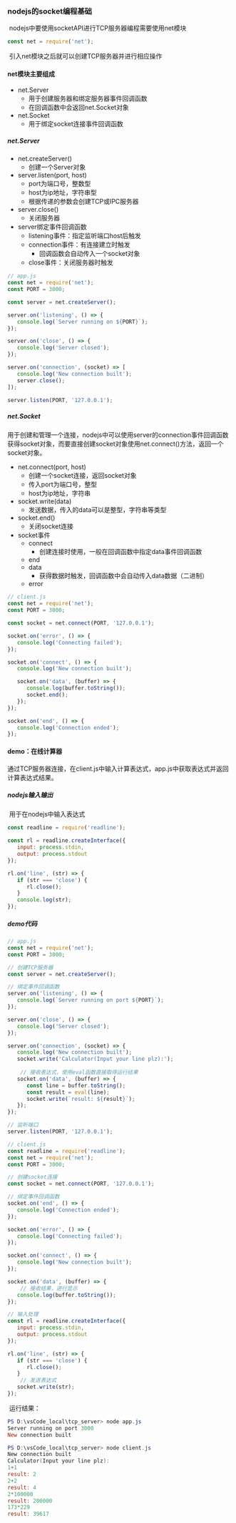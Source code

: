 ### nodejs的socket编程基础

​	nodejs中要使用socketAPI进行TCP服务器编程需要使用net模块

```javascript
const net = require('net');
```

​	引入net模块之后就可以创建TCP服务器并进行相应操作

#### net模块主要组成

- net.Server
  - 用于创建服务器和绑定服务器事件回调函数
  - 在回调函数中会返回net.Socket对象
- net.Socket
  - 用于绑定socket连接事件回调函数

##### net.Server

- net.createServer()
  - 创建一个Server对象
- server.listen(port, host)
  - port为端口号，整数型
  - host为ip地址，字符串型
  - 根据传递的参数会创建TCP或IPC服务器
- server.close()
  - 关闭服务器
- server绑定事件回调函数
  - listening事件：指定监听端口host后触发
  - connection事件：有连接建立时触发
    - 回调函数会自动传入一个socket对象
  - close事件：关闭服务器时触发

```javascript
// app.js
const net = require('net');
const PORT = 3000;

const server = net.createServer();

server.on('listening', () => {
   console.log(`Server running on ${PORT}`);
});

server.on('close', () => {
   console.log('Server closed'); 
});

server.on('connection', (socket) => [
   console.log('New connection built');
   server.close();
]);

server.listen(PORT, '127.0.0.1');
```

##### net.Socket

​	用于创建和管理一个连接，nodejs中可以使用server的connection事件回调函数获得socket对象，而要直接创建socket对象使用net.connect()方法，返回一个socket对象。

- net.connect(port, host)
  - 创建一个socket连接，返回socket对象
  - 传入port为端口号，整型
  - host为ip地址，字符串
- socket.write(data)
  - 发送数据，传入的data可以是整型，字符串等类型
- socket.end()
  - 关闭socket连接
- socket事件
  - connect
    - 创建连接时使用，一般在回调函数中指定data事件回调函数
  - end
  - data
    - 获得数据时触发，回调函数中会自动传入data数据（二进制）
  - error

```javascript
// client.js
const net = require('net');
const PORT = 3000;

const socket = net.connect(PORT, '127.0.0.1');

socket.on('error', () => {
   console.log('Connecting failed');
});

socket.on('connect', () => {
   console.log('New connection built');

   socket.on('data', (buffer) => {
      console.log(buffer.toString());
      socket.end();
   });
});

socket.on('end', () => {
   console.log('Connection ended');
});
```



#### demo：在线计算器

​	通过TCP服务器连接，在client.js中输入计算表达式，app.js中获取表达式并返回计算表达式结果。

##### nodejs输入输出

​	用于在nodejs中输入表达式

```javascript
const readline = require('readline');

const rl = readline.createInterface({
   input: process.stdin,
   output: process.stdout
});

rl.on('line', (str) => {
   if (str === 'close') {
      rl.close();
   }
   console.log(str);
});
```

##### demo代码

```javascript
// app.js
const net = require('net');
const PORT = 3000;

// 创建TCP服务器
const server = net.createServer();

// 绑定事件回调函数
server.on('listening', () => {
   console.log(`Server running on port ${PORT}`);
});

server.on('close', () => {
   console.log('Server closed');
});

server.on('connection', (socket) => {
   console.log('New connection built');
   socket.write('Calculator(Input your line plz):');
	
    // 接收表达式，使用eval函数直接取得运行结果
   socket.on('data', (buffer) => {
      const line = buffer.toString();
      const result = eval(line);
      socket.write(`result: ${result}`);
   });
});

// 监听端口
server.listen(PORT, '127.0.0.1');
```

```javascript
// client.js
const readline = require('readline');
const net = require('net');
const PORT = 3000;

// 创建socket连接
const socket = net.connect(PORT, '127.0.0.1');

// 绑定事件回调函数
socket.on('end', () => {
   console.log('Connection ended');
});

socket.on('error', () => {
   console.log('Connecting failed');
});

socket.on('connect', () => {
   console.log('New connection built');
});

socket.on('data', (buffer) => {
    // 接收结果，进行显示
   console.log(buffer.toString());
});

// 输入处理
const rl = readline.createInterface({
   input: process.stdin,
   output: process.stdout
});

rl.on('line', (str) => {
   if (str === 'close') {
      rl.close();
   }
    // 发送表达式
   socket.write(str);
});
```

​	运行结果：

```powershell
PS D:\vsCode_local\tcp_server> node app.js
Server running on port 3000
New connection built

PS D:\vsCode_local\tcp_server> node client.js
New connection built
Calculator(Input your line plz):
1+1
result: 2
2+2
result: 4
2*100000
result: 200000
173*229
result: 39617
```



